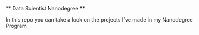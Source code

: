 ** Data Scientist Nanodegree **

In this repo you can take a look on the projects I`ve made in my Nanodegree Program
